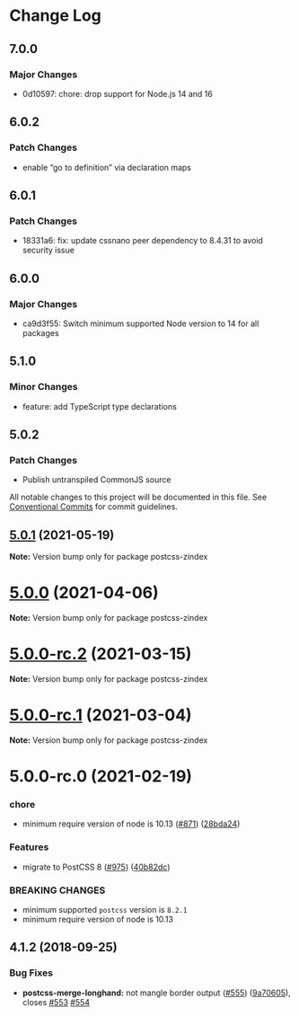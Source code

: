 # Change Log

## 7.0.0

### Major Changes

- 0d10597: chore: drop support for Node.js 14 and 16

## 6.0.2

### Patch Changes

- enable “go to definition” via declaration maps

## 6.0.1

### Patch Changes

- 18331a6: fix: update cssnano peer dependency to 8.4.31 to avoid security issue

## 6.0.0

### Major Changes

- ca9d3f55: Switch minimum supported Node version to 14 for all packages

## 5.1.0

### Minor Changes

- feature: add TypeScript type declarations

## 5.0.2

### Patch Changes

- Publish untranspiled CommonJS source

All notable changes to this project will be documented in this file.
See [Conventional Commits](https://conventionalcommits.org) for commit guidelines.

## [5.0.1](https://github.com/cssnano/cssnano/compare/postcss-zindex@5.0.0...postcss-zindex@5.0.1) (2021-05-19)

**Note:** Version bump only for package postcss-zindex

# [5.0.0](https://github.com/cssnano/cssnano/compare/postcss-zindex@5.0.0-rc.2...postcss-zindex@5.0.0) (2021-04-06)

**Note:** Version bump only for package postcss-zindex

# [5.0.0-rc.2](https://github.com/cssnano/cssnano/compare/postcss-zindex@5.0.0-rc.1...postcss-zindex@5.0.0-rc.2) (2021-03-15)

**Note:** Version bump only for package postcss-zindex

# [5.0.0-rc.1](https://github.com/cssnano/cssnano/compare/postcss-zindex@5.0.0-rc.0...postcss-zindex@5.0.0-rc.1) (2021-03-04)

**Note:** Version bump only for package postcss-zindex

# 5.0.0-rc.0 (2021-02-19)

### chore

- minimum require version of node is 10.13 ([#871](https://github.com/cssnano/cssnano/issues/871)) ([28bda24](https://github.com/cssnano/cssnano/commit/28bda243e32ce3ba89b3c358a5f78727b3732f11))

### Features

- migrate to PostCSS 8 ([#975](https://github.com/cssnano/cssnano/issues/975)) ([40b82dc](https://github.com/cssnano/cssnano/commit/40b82dca7f53ac02cd4fe62846dec79b898ccb49))

### BREAKING CHANGES

- minimum supported `postcss` version is `8.2.1`
- minimum require version of node is 10.13

## 4.1.2 (2018-09-25)

### Bug Fixes

- **postcss-merge-longhand:** not mangle border output ([#555](https://github.com/cssnano/cssnano/issues/555)) ([9a70605](https://github.com/cssnano/cssnano/commit/9a706050b621e7795a9bf74eb7110b5c81804ffe)), closes [#553](https://github.com/cssnano/cssnano/issues/553) [#554](https://github.com/cssnano/cssnano/issues/554)
